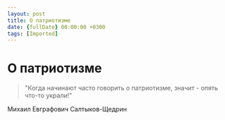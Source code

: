 ```yaml
---
layout: post
title: О патриотизме
date: {fullDate} 00:00:00 +0300
tags: [Imported]
---
```

# О патриотизме

> "Когда начинают часто говорить о патриотизме, значит - опять что-то украли!"

Михаил Евграфович Салтыков-Щедрин